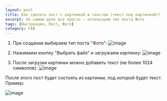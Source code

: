 ```yaml
---
layout: post
title: Как сделать пост с картинкой и текстом (текст под картинкой)?
excerpt: На самом деле все просто — используем тип поста Фото
tags: [Инструкция, Пост, Фото]
category: FAQ
---
```


1. При создании выбираем тип поста "Фото":
   ![image](https://user-images.githubusercontent.com/24430718/105613117-94be9c80-5dd1-11eb-89ee-dcdacbd95d1c.png)

2. Нажимаем кнопку "Выбрать файл" и загружаем картинку:
   ![image](https://user-images.githubusercontent.com/24430718/105613135-b28c0180-5dd1-11eb-85a0-d944a5444092.png)

3. После загрузки картинки можно добавить текст (не более 1024 символов):
   ![image](https://user-images.githubusercontent.com/24430718/105613150-e0714600-5dd1-11eb-82d0-66d50b073f8b.png)

После этого пост будет состоять из картинки, под которой будет текст. Пример: 

![image](https://user-images.githubusercontent.com/24430718/105613165-026ac880-5dd2-11eb-97f1-7feff0fc0d27.png)